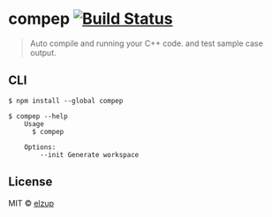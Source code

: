 # compep [![Build Status](https://travis-ci.org/elzup/compep.svg?branch=master)](https://travis-ci.org/elzup/compep)

> Auto compile and running your C++ code. and test sample case output.


## CLI

```
$ npm install --global compep
```

```
$ compep --help
	Usage
	  $ compep

	Options:
		--init Generate workspace
```


## License

MIT © [elzup](https://elzup.com)
